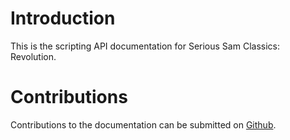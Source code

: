 # Introduction

This is the scripting API documentation for Serious Sam Classics: Revolution.

# Contributions

Contributions to the documentation can be submitted on [Github](https://github.com/AlligatorPit/Documentation).
